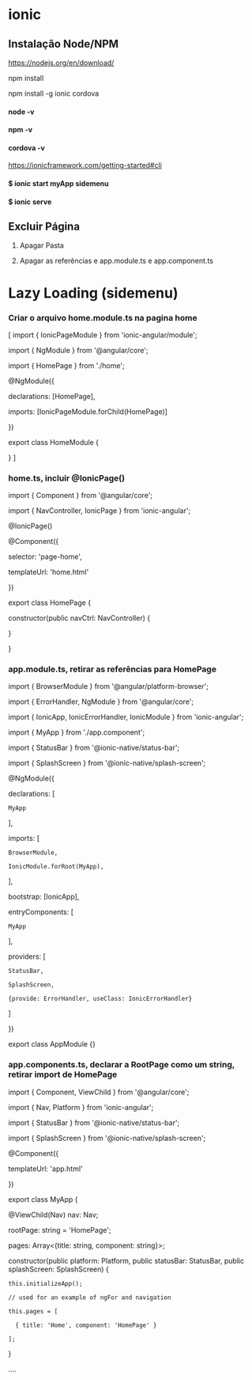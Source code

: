 # ionic
## Instalação Node/NPM

https://nodejs.org/en/download/

npm install

npm install -g ionic cordova

#### node -v
#### npm -v
#### cordova -v

https://ionicframework.com/getting-started#cli

#### $ ionic start myApp sidemenu

#### $ ionic serve

## Excluir Página
1. Apagar Pasta

2. Apagar as referências e app.module.ts e app.component.ts

# Lazy Loading (sidemenu)
### Criar o arquivo home.module.ts na pagina home
[
import { IonicPageModule } from 'ionic-angular/module';

import { NgModule } from '@angular/core';

import { HomePage } from './home';

@NgModule({

 declarations: [HomePage],
 
 imports: [IonicPageModule.forChild(HomePage)]
 
})

export class HomeModule {

}
]
### home.ts, incluir @IonicPage()
import { Component } from '@angular/core';

import { NavController, IonicPage } from 'ionic-angular';

@IonicPage()

@Component({

  selector: 'page-home',
  
  templateUrl: 'home.html'
  
})

export class HomePage {

  constructor(public navCtrl: NavController) {
  
  }
  
}


### app.module.ts, retirar as referências para HomePage

import { BrowserModule } from '@angular/platform-browser';

import { ErrorHandler, NgModule } from '@angular/core';

import { IonicApp, IonicErrorHandler, IonicModule } from 'ionic-angular';

import { MyApp } from './app.component';

import { StatusBar } from '@ionic-native/status-bar';

import { SplashScreen } from '@ionic-native/splash-screen';

@NgModule({

  declarations: [
  
    MyApp
    
  ],
  
  imports: [
  
    BrowserModule,
    
    IonicModule.forRoot(MyApp),
    
  ],
  
  bootstrap: [IonicApp],
  
  entryComponents: [
  
    MyApp
    
  ],
  
  providers: [
  
    StatusBar,
    
    SplashScreen,
    
    {provide: ErrorHandler, useClass: IonicErrorHandler}
    
  ]
  
})

export class AppModule {}


### app.components.ts, declarar a RootPage como um string, retirar import de HomePage
import { Component, ViewChild } from '@angular/core';

import { Nav, Platform } from 'ionic-angular';

import { StatusBar } from '@ionic-native/status-bar';

import { SplashScreen } from '@ionic-native/splash-screen';



@Component({

  templateUrl: 'app.html'
  
})

export class MyApp {

  @ViewChild(Nav) nav: Nav;

  rootPage: string = 'HomePage';

  pages: Array<{title: string, component: string}>;

  constructor(public platform: Platform, public statusBar: StatusBar, public splashScreen: SplashScreen) {
  
    this.initializeApp();

    // used for an example of ngFor and navigation
    
    this.pages = [
    
      { title: 'Home', component: 'HomePage' }
      
    ];

  }

  ....
  
